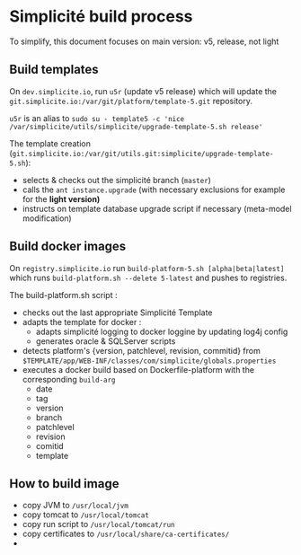 # Simplicité build process

To simplify, this document focuses on main version: v5, release, not light

## Build templates

On `dev.simplicite.io`, run `u5r` (update v5 release) which will update the `git.simplicite.io:/var/git/platform/template-5.git` repository.

`u5r` is an alias to `sudo su - template5 -c 'nice /var/simplicite/utils/simplicite/upgrade-template-5.sh release'`

The template creation (`git.simplicite.io:/var/git/utils.git:simplicite/upgrade-template-5.sh`):
- selects & checks out the simplicité branch (`master`)
- calls the `ant instance.upgrade` (with necessary exclusions for example for the **light version)**
- instructs on template database upgrade script if necessary (meta-model modification)

## Build docker images

On `registry.simplicite.io` run `build-platform-5.sh [alpha|beta|latest]` which runs `build-platform.sh --delete 5-latest` and pushes to registries.

The build-platform.sh script :
- checks out the last appropriate Simplicité Template
- adapts the template for docker :
    - adapts simplicité logging to docker loggine by updating log4j config
    - generates oracle & SQLServer scripts
- detects platform's {version, patchlevel, revision, commitid} from `$TEMPLATE/app/WEB-INF/classes/com/simplicite/globals.properties`
- executes a docker build based on Dockerfile-platform with the corresponding `build-arg`
    - date
    - tag
    - version
    - branch
    - patchlevel
    - revision
    - comitid
    - template

## How to build image

- copy JVM to `/usr/local/jvm`
- copy tomcat to `/usr/local/tomcat`
- copy run script to `/usr/local/tomcat/run`
- copy certificates to `/usr/local/share/ca-certificates/`
- 


